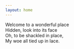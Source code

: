 ```yaml
---
layout: home
---
```


Welcome to a wonderful place  
Hidden, look into its face  
Oh, to be shackled in place,  
My woe all tied up in lace.
